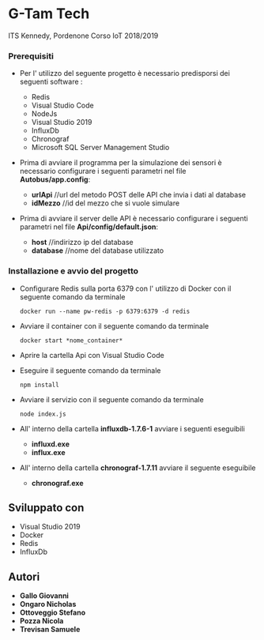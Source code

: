# G-Tam Tech

ITS Kennedy, Pordenone
Corso IoT 2018/2019

### Prerequisiti

- Per l' utilizzo del seguente progetto è necessario predisporsi dei seguenti software :
    - Redis
    - Visual Studio Code
    - NodeJs
    - Visual Studio 2019
    - InfluxDb
    - Chronograf
    - Microsoft SQL Server Management Studio
    
- Prima di avviare il programma per la simulazione dei sensori è necessario configurare i seguenti parametri nel file **Autobus/app.config**:
  - **urlApi** //url del metodo POST delle API che invia i dati al database
  - **idMezzo** //id del mezzo che si vuole simulare
  
- Prima di avviare il server delle API è necessario configurare i seguenti parametri nel file **Api/config/default.json**:
  - **host** //indirizzo ip del database
  - **database** //nome del database utilizzato

### Installazione e avvio del progetto

* Configurare Redis sulla porta 6379 con l' utilizzo di Docker con il seguente comando da terminale
  ```
  docker run --name pw-redis -p 6379:6379 -d redis
  ```
* Avviare il container con il seguente comando da terminale
  ```
  docker start *nome_container*
  ```
* Aprire la cartella Api con Visual Studio Code

* Eseguire il seguente comando da terminale
  ```
  npm install
  ```
* Avviare il servizio con il seguente comando da terminale
  ```
  node index.js
  ```
* All' interno della cartella **influxdb-1.7.6-1** avviare i seguenti eseguibili
    * **influxd.exe**
    * **influx.exe**
    
* All' interno della cartella **chronograf-1.7.11** avviare il seguente eseguibile
    * **chronograf.exe**
    

  
## Sviluppato con

* Visual Studio 2019
* Docker
* Redis
* InfluxDb

## Autori

* **Gallo Giovanni** 
* **Ongaro Nicholas** 
* **Ottoveggio Stefano** 
* **Pozza Nicola**
* **Trevisan Samuele**


